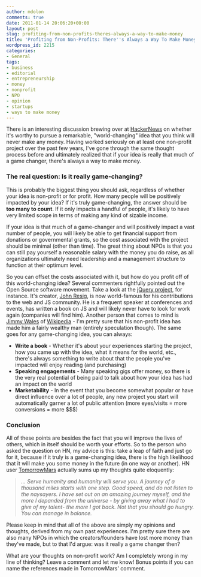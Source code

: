 ```yaml
---
author: mdolon
comments: true
date: 2011-01-14 20:06:20+00:00
layout: post
slug: profiting-from-non-profits-theres-always-a-way-to-make-money
title: 'Profiting from Non-Profits: There''s Always a Way To Make Money'
wordpress_id: 2215
categories:
- General
tags:
- business
- editorial
- entrepreneurship
- money
- nonprofit
- NPO
- opinion
- startups
- ways to make money
---
```


There is an interesting discussion brewing over at [HackerNews](http://news.ycombinator.com/item?id=2103955) on whether it's worthy to pursue a remarkable, "world-changing" idea that you think will never make any money.  Having worked seriously on at least one non-profit project over the past few years, I've gone through the same thought process before and ultimately realized that if your idea is really that much of a game changer, there's always a way to make money.

### The real question: Is it really game-changing?

This is probably the biggest thing you should ask, regardless of whether your idea is non-profit or for profit.  How many people will be positively impacted by your idea?  If it's truly game-changing, the answer should be **too many to count**.  If it only impacts a handful of people, it's likely to have very limited scope in terms of making any kind of sizable income.

If your idea is that much of a game-changer and will positively impact a vast number of people, you will likely be able to get financial support from donations or governmental grants, so the cost associated with the project should be minimal (other than time).  The great thing about NPOs is that you can still pay yourself a reasonable salary with the money you do raise, as all organizations ultimately need leadership and a management structure to function at their optimum level.

So you can offset the costs associated with it, but how do you profit off of this world-changing idea?  Several commenters rightfully pointed out the Open Source software movement.  Take a look at the [jQuery project](http://jquery.com/), for instance.  It's creator, [John Resig](http://en.wikipedia.org/wiki/John_Resig), is now world-famous for his contributions to the web and JS community.  He is a frequent speaker at conferences and events, has written a book on JS and will likely never have to look for work again (companies will find him).  Another person that comes to mind is [Jimmy Wales](http://en.wikipedia.org/wiki/Jimmy_Wales) of [Wikipedia](http://en.wikipedia.org/) - I'm pretty sure that his non-profit idea has made him a fairly wealthy man (entirely speculation though).  The same goes for any game-changing idea, you can always:

  * **Write a book** - Whether it's about your experiences starting the project, how you came up with the idea, what it means for the world, etc., there's always something to write about that the people you've impacted will enjoy reading (and purchasing)
  * **Speaking engagements** - Many speaking gigs offer money, so there is the very real potential of being paid to talk about how your idea has had an impact on the world
  * **Marketability** - In the event that you become somewhat popular or have direct influence over a lot of people, any new project you start will automatically garner a lot of public attention (more eyes/visits = more conversions = more $$$)

### Conclusion

All of these points are besides the fact that you will improve the lives of others, which in itself should be worth your efforts.  So to the person who asked the question on HN, my advice is this: take a leap of faith and just go for it, because if it truly is a game-changing idea, there is the high likelihood that it will make you some money in the future (in one way or another).  HN user [TomorrowMars](http://news.ycombinator.com/item?id=2105071) actually sums up my thoughts quite eloquently:

> _... Serve humanity and humanity will serve you. A journey of a thousand miles starts with one step. Good speed, and do not listen to the naysayers. I have set out on an amazing journey myself, and the more I depanded from the universe - by giving away what I had to give of my talent- the more I got back. Not that you should go hungry. You can manage in balance._

Please keep in mind that all of the above are simply my opinions and thoughts, derived from my own past experiences.  I'm pretty sure there are also many NPOs in which the creators/founders have lost more money than they've made, but to that I'd argue: was it really a game changer then?

What are your thoughts on non-profit work?  Am I completely wrong in my line of thinking?  Leave a comment and let me know!  Bonus points if you can name the references made in TomorrowMars' comment.